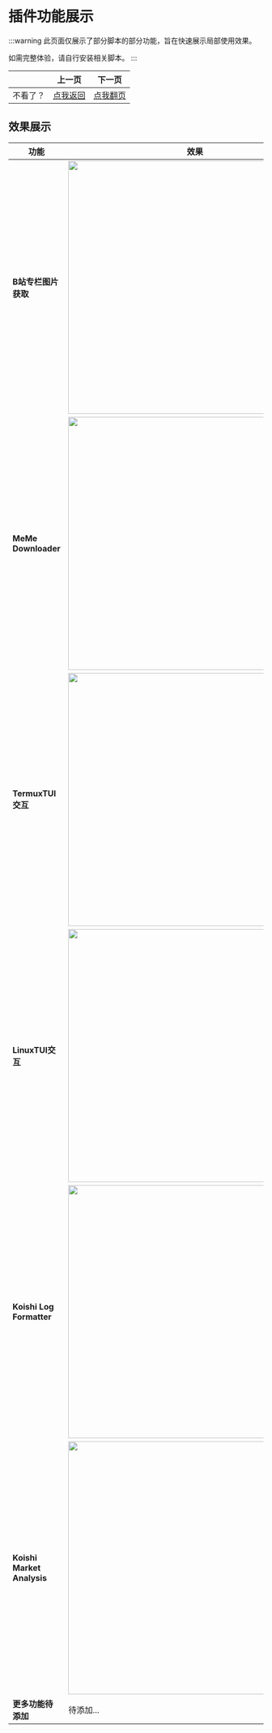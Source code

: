# 插件功能展示

:::warning
此页面仅展示了部分脚本的部分功能，旨在快速展示局部使用效果。

如需完整体验，请自行安装相关脚本。
:::

|          | 上一页                                     | 下一页                              |
| -------- | ------------------------------------------ | ----------------------------------- |
| 不看了？ | [点我返回](./../showed/pluginsbeshowed.md) | [点我翻页](./../scripts/scripts.md) |

## 效果展示

| 功能                       | 效果                                                                                                                                |
| -------------------------- | ----------------------------------------------------------------------------------------------------------------------------------- |
| **B站专栏图片获取**        | <img src="https://i0.hdslb.com/bfs/article/68129998474a2c2c5630b747e0222e99312276085.gif" referrerpolicy="no-referrer" width="500"> |
| **MeMe Downloader**        | <img src="https://i0.hdslb.com/bfs/article/5d8322941f00bb9f8044e4c69817522e312276085.png" referrerpolicy="no-referrer" width="500"> |
| **TermuxTUI交互**          | <img src="https://i0.hdslb.com/bfs/article/6b371d6e48bdc871679e1eb8f3c2073b312276085.png" referrerpolicy="no-referrer" width="500"> |
| **LinuxTUI交互**           | <img src="https://i0.hdslb.com/bfs/article/c13a9c69512310b2176e2edebddb55a2312276085.png" referrerpolicy="no-referrer" width="500"> |
| **Koishi Log Formatter**   | <img src="https://i0.hdslb.com/bfs/article/5aed968abd0d36443e9df74ade165b87312276085.png" referrerpolicy="no-referrer" width="500"> |
| **Koishi Market Analysis** | <img src="https://i0.hdslb.com/bfs/article/08a3605c3a99d30495a99d3a35f025d2312276085.png" referrerpolicy="no-referrer" width="500"> |
| **更多功能待添加**         | 待添加...                                                                                                                           |
